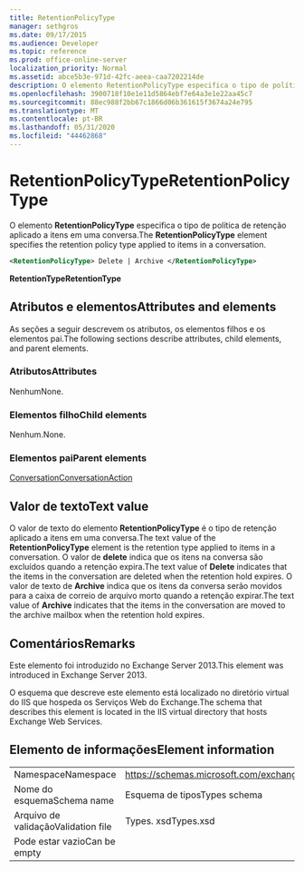 ```yaml
---
title: RetentionPolicyType
manager: sethgros
ms.date: 09/17/2015
ms.audience: Developer
ms.topic: reference
ms.prod: office-online-server
localization_priority: Normal
ms.assetid: abce5b3e-971d-42fc-aeea-caa7202214de
description: O elemento RetentionPolicyType especifica o tipo de política de retenção aplicado a itens em uma conversa.
ms.openlocfilehash: 3900718f10e1e11d5864ebf7e64a3e1e22aa45c7
ms.sourcegitcommit: 88ec988f2bb67c1866d06b361615f3674a24e795
ms.translationtype: MT
ms.contentlocale: pt-BR
ms.lasthandoff: 05/31/2020
ms.locfileid: "44462868"
---
```

# <a name="retentionpolicytype"></a><span data-ttu-id="9429b-103">RetentionPolicyType</span><span class="sxs-lookup"><span data-stu-id="9429b-103">RetentionPolicyType</span></span>

<span data-ttu-id="9429b-104">O elemento **RetentionPolicyType** especifica o tipo de política de retenção aplicado a itens em uma conversa.</span><span class="sxs-lookup"><span data-stu-id="9429b-104">The **RetentionPolicyType** element specifies the retention policy type applied to items in a conversation.</span></span> 
  
```XML
<RetentionPolicyType> Delete | Archive </RetentionPolicyType>
```

 <span data-ttu-id="9429b-105">**RetentionType**</span><span class="sxs-lookup"><span data-stu-id="9429b-105">**RetentionType**</span></span>
## <a name="attributes-and-elements"></a><span data-ttu-id="9429b-106">Atributos e elementos</span><span class="sxs-lookup"><span data-stu-id="9429b-106">Attributes and elements</span></span>

<span data-ttu-id="9429b-107">As seções a seguir descrevem os atributos, os elementos filhos e os elementos pai.</span><span class="sxs-lookup"><span data-stu-id="9429b-107">The following sections describe attributes, child elements, and parent elements.</span></span>
  
### <a name="attributes"></a><span data-ttu-id="9429b-108">Atributos</span><span class="sxs-lookup"><span data-stu-id="9429b-108">Attributes</span></span>

<span data-ttu-id="9429b-109">Nenhum</span><span class="sxs-lookup"><span data-stu-id="9429b-109">None.</span></span>
  
### <a name="child-elements"></a><span data-ttu-id="9429b-110">Elementos filho</span><span class="sxs-lookup"><span data-stu-id="9429b-110">Child elements</span></span>

<span data-ttu-id="9429b-111">Nenhum.</span><span class="sxs-lookup"><span data-stu-id="9429b-111">None.</span></span>
  
### <a name="parent-elements"></a><span data-ttu-id="9429b-112">Elementos pai</span><span class="sxs-lookup"><span data-stu-id="9429b-112">Parent elements</span></span>

[<span data-ttu-id="9429b-113">Conversation</span><span class="sxs-lookup"><span data-stu-id="9429b-113">ConversationAction</span></span>](conversationaction.md)
  
## <a name="text-value"></a><span data-ttu-id="9429b-114">Valor de texto</span><span class="sxs-lookup"><span data-stu-id="9429b-114">Text value</span></span>

<span data-ttu-id="9429b-115">O valor de texto do elemento **RetentionPolicyType** é o tipo de retenção aplicado a itens em uma conversa.</span><span class="sxs-lookup"><span data-stu-id="9429b-115">The text value of the **RetentionPolicyType** element is the retention type applied to items in a conversation.</span></span> <span data-ttu-id="9429b-116">O valor de **delete** indica que os itens na conversa são excluídos quando a retenção expira.</span><span class="sxs-lookup"><span data-stu-id="9429b-116">The text value of **Delete** indicates that the items in the conversation are deleted when the retention hold expires.</span></span> <span data-ttu-id="9429b-117">O valor de texto de **Archive** indica que os itens da conversa serão movidos para a caixa de correio de arquivo morto quando a retenção expirar.</span><span class="sxs-lookup"><span data-stu-id="9429b-117">The text value of **Archive** indicates that the items in the conversation are moved to the archive mailbox when the retention hold expires.</span></span> 
  
## <a name="remarks"></a><span data-ttu-id="9429b-118">Comentários</span><span class="sxs-lookup"><span data-stu-id="9429b-118">Remarks</span></span>

<span data-ttu-id="9429b-119">Este elemento foi introduzido no Exchange Server 2013.</span><span class="sxs-lookup"><span data-stu-id="9429b-119">This element was introduced in Exchange Server 2013.</span></span>
  
<span data-ttu-id="9429b-120">O esquema que descreve este elemento está localizado no diretório virtual do IIS que hospeda os Serviços Web do Exchange.</span><span class="sxs-lookup"><span data-stu-id="9429b-120">The schema that describes this element is located in the IIS virtual directory that hosts Exchange Web Services.</span></span>
  
## <a name="element-information"></a><span data-ttu-id="9429b-121">Elemento de informações</span><span class="sxs-lookup"><span data-stu-id="9429b-121">Element information</span></span>

|||
|:-----|:-----|
|<span data-ttu-id="9429b-122">Namespace</span><span class="sxs-lookup"><span data-stu-id="9429b-122">Namespace</span></span>  <br/> |https://schemas.microsoft.com/exchange/services/2006/types  <br/> |
|<span data-ttu-id="9429b-123">Nome do esquema</span><span class="sxs-lookup"><span data-stu-id="9429b-123">Schema name</span></span>  <br/> |<span data-ttu-id="9429b-124">Esquema de tipos</span><span class="sxs-lookup"><span data-stu-id="9429b-124">Types schema</span></span>  <br/> |
|<span data-ttu-id="9429b-125">Arquivo de validação</span><span class="sxs-lookup"><span data-stu-id="9429b-125">Validation file</span></span>  <br/> |<span data-ttu-id="9429b-126">Types. xsd</span><span class="sxs-lookup"><span data-stu-id="9429b-126">Types.xsd</span></span>  <br/> |
|<span data-ttu-id="9429b-127">Pode estar vazio</span><span class="sxs-lookup"><span data-stu-id="9429b-127">Can be empty</span></span>  <br/> ||
   

